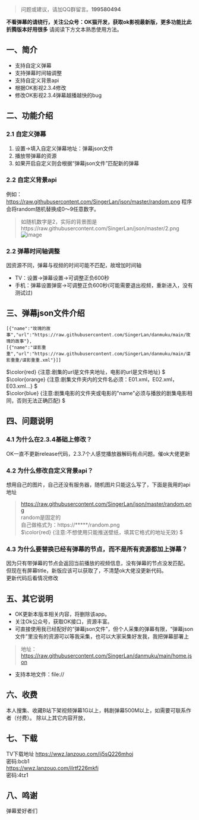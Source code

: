 >问题或建议，请加QQ群留言。**199580494**

**不看弹幕的请绕行，关注公众号：OK猫开发，获取ok影视最新版，更多功能比此折腾版本好用很多**
请阅读下方文本熟悉使用方法。
## 一、简介
- 支持自定义弹幕
- 支持弹幕时间轴调整
- 支持自定义背景api
- 根据OK影视2.3.4修改
- 修改OK影视2.3.4弹幕越播越快的bug
## 二、功能介绍
### 2.1 自定义弹幕
1. 设置->填入自定义弹幕地址：弹幕json文件
2. 播放带弹幕的资源
3. 如果开启自定义则会根据“弹幕json文件”匹配新的弹幕
### 2.2 自定义背景api
例如：https://raw.githubusercontent.com/SingerLan/json/master/random.png
程序会将random随机替换成0～9任意数字。
>如随机数字是2，实际的背景图是https://raw.githubusercontent.com/SingerLan/json/master/2.png
>![image](https://github.com/SingerLan/danmuku/assets/44799711/9fff238b-8cdd-4dd0-b143-01121598332a)
### 2.2 弹幕时间轴调整
因资源不同，弹幕与视频的时间可能不匹配，故增加时间轴  
- TV：设置->弹幕设置->可调整正负600秒
- 手机：弹幕设置弹窗->可调整正负600秒(可能需要退出视频，重新进入，没有测试过)
## 三、弹幕json文件介绍
```
[{"name":"玫瑰的故事","url":"https://raw.githubusercontent.com/SingerLan/danmuku/main/玫瑰的故事"},
[{"name":"谍影重重","url":"https://raw.githubusercontent.com/SingerLan/danmuku/main/谍影重重/谍影重重.xml"}]]
```
$\color{red} {注意:剧集的url是文件夹地址，电影的url是文件地址} $  
$\color{orange} {注意:剧集文件夹内的文件名必须：E01.xml，E02.xml，E03.xml...} $  
$\color{blue} {注意:剧集电影的文件夹或电影的"name"必须与播放的剧集电影相同，否则无法正确匹配} $

## 四、问题说明

### 4.1 为什么在2.3.4基础上修改？
  OK一直不更新release代码，2.3.7个人感觉播放器解码有点问题。催ok大佬更新

### 4.2 为什么修改自定义背景api？
  想用自己的图片，自己还没有服务器，随机图片只能这么写了，下面是我用的api地址
  > https://raw.githubusercontent.com/SingerLan/json/master/random.png  
  random是固定的  
  自己做格式为：https://*****/random.png  
  $\color{red} {注意:不想使用只能推送壁纸，填其它格式的地址无效} $

### 4.3 为什么要替换已经有弹幕的节点，而不是所有资源都加上弹幕？
  因为只有带弹幕的节点会返回当前播放的视频信息，没有弹幕的节点没发匹配。   
  但现在有屏幕title，新版应该可以获取了，不清楚ok大佬没更新代码。  
  更新代码后看情况修改

## 五、其它说明  
- OK更新本版本相关内容，将删除该app。
- 关注Ok公众号，获取OK接口，资源丰富。
- 可直接使用我已经配好的“弹幕json文件”，但个人采集的弹幕有限，“弹幕json文件”里没有的资源可以等我采集，也可以大家采集好发我，我把弹幕部署上
> 地址：https://raw.githubusercontent.com/SingerLan/danmuku/main/home.json
- 支持本地文件：file://
## 六、收费
  本人搜集、收藏B站下架视频弹幕1G以上，韩剧弹幕500M以上，如需要可联系作者（付费）。
  除以上其它内容开放，

## 七、下载
  TV下载地址
https://wwz.lanzouo.com/ij5sQ226mhoj  
密码:bcb1  
https://wwz.lanzouo.com/iIrtf226mkfi  
密码:4tz1  
## 八、鸣谢
  弹幕爱好者们
